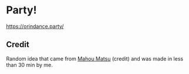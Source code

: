 # Party! 

https://orindance.party/

## Credit

Random idea that came from [Mahou Matsu](https://github.com/HuyaneMatsu) (credit)
and was made in less than 30 min by me.
